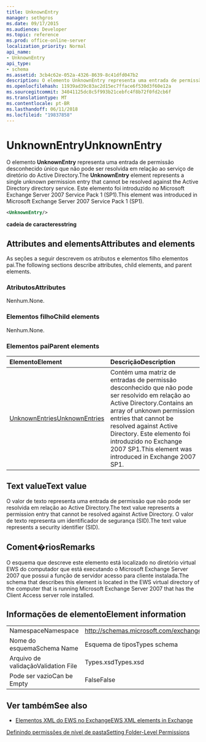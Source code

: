 ```yaml
---
title: UnknownEntry
manager: sethgros
ms.date: 09/17/2015
ms.audience: Developer
ms.topic: reference
ms.prod: office-online-server
localization_priority: Normal
api_name:
- UnknownEntry
api_type:
- schema
ms.assetid: 3cb4c62e-052a-4326-8639-8c41dfd047b2
description: O elemento UnknownEntry representa uma entrada de permissão desconhecido único que não pode ser resolvida em relação ao serviço de diretório do Active Directory. Este elemento foi introduzido no Microsoft Exchange Server 2007 Service Pack 1 (SP1).
ms.openlocfilehash: 11939ad39c83ac2d15ec7fface6f530d3f60e12a
ms.sourcegitcommit: 34041125dc8c5f993b21cebfc4f8b72f0fd2cb6f
ms.translationtype: MT
ms.contentlocale: pt-BR
ms.lasthandoff: 06/11/2018
ms.locfileid: "19837858"
---
```

# <a name="unknownentry"></a><span data-ttu-id="77758-104">UnknownEntry</span><span class="sxs-lookup"><span data-stu-id="77758-104">UnknownEntry</span></span>

<span data-ttu-id="77758-105">O elemento **UnknownEntry** representa uma entrada de permissão desconhecido único que não pode ser resolvida em relação ao serviço de diretório do Active Directory.</span><span class="sxs-lookup"><span data-stu-id="77758-105">The **UnknownEntry** element represents a single unknown permission entry that cannot be resolved against the Active Directory directory service.</span></span> <span data-ttu-id="77758-106">Este elemento foi introduzido no Microsoft Exchange Server 2007 Service Pack 1 (SP1).</span><span class="sxs-lookup"><span data-stu-id="77758-106">This element was introduced in Microsoft Exchange Server 2007 Service Pack 1 (SP1).</span></span> 
  
```xml
<UnknownEntry/>
```

 <span data-ttu-id="77758-107">**cadeia de caracteres**</span><span class="sxs-lookup"><span data-stu-id="77758-107">**string**</span></span>
## <a name="attributes-and-elements"></a><span data-ttu-id="77758-108">Attributes and elements</span><span class="sxs-lookup"><span data-stu-id="77758-108">Attributes and elements</span></span>

<span data-ttu-id="77758-109">As seções a seguir descrevem os atributos e elementos filho elementos pai.</span><span class="sxs-lookup"><span data-stu-id="77758-109">The following sections describe attributes, child elements, and parent elements.</span></span>
  
### <a name="attributes"></a><span data-ttu-id="77758-110">Atributos</span><span class="sxs-lookup"><span data-stu-id="77758-110">Attributes</span></span>

<span data-ttu-id="77758-111">Nenhum.</span><span class="sxs-lookup"><span data-stu-id="77758-111">None.</span></span>
  
### <a name="child-elements"></a><span data-ttu-id="77758-112">Elementos filho</span><span class="sxs-lookup"><span data-stu-id="77758-112">Child elements</span></span>

<span data-ttu-id="77758-113">Nenhum.</span><span class="sxs-lookup"><span data-stu-id="77758-113">None.</span></span>
  
### <a name="parent-elements"></a><span data-ttu-id="77758-114">Elementos pai</span><span class="sxs-lookup"><span data-stu-id="77758-114">Parent elements</span></span>

|<span data-ttu-id="77758-115">**Elemento**</span><span class="sxs-lookup"><span data-stu-id="77758-115">**Element**</span></span>|<span data-ttu-id="77758-116">**Descrição**</span><span class="sxs-lookup"><span data-stu-id="77758-116">**Description**</span></span>|
|:-----|:-----|
|[<span data-ttu-id="77758-117">UnknownEntries</span><span class="sxs-lookup"><span data-stu-id="77758-117">UnknownEntries</span></span>](unknownentries.md) <br/> |<span data-ttu-id="77758-118">Contém uma matriz de entradas de permissão desconhecido que não pode ser resolvido em relação ao Active Directory.</span><span class="sxs-lookup"><span data-stu-id="77758-118">Contains an array of unknown permission entries that cannot be resolved against Active Directory.</span></span> <span data-ttu-id="77758-119">Este elemento foi introduzido no Exchange 2007 SP1.</span><span class="sxs-lookup"><span data-stu-id="77758-119">This element was introduced in Exchange 2007 SP1.</span></span>  <br/> |
   
## <a name="text-value"></a><span data-ttu-id="77758-120">Text value</span><span class="sxs-lookup"><span data-stu-id="77758-120">Text value</span></span>

<span data-ttu-id="77758-121">O valor de texto representa uma entrada de permissão que não pode ser resolvida em relação ao Active Directory.</span><span class="sxs-lookup"><span data-stu-id="77758-121">The text value represents a permission entry that cannot be resolved against Active Directory.</span></span> <span data-ttu-id="77758-122">O valor de texto representa um identificador de segurança (SID).</span><span class="sxs-lookup"><span data-stu-id="77758-122">The text value represents a security identifier (SID).</span></span>
  
## <a name="remarks"></a><span data-ttu-id="77758-123">Coment�rios</span><span class="sxs-lookup"><span data-stu-id="77758-123">Remarks</span></span>

<span data-ttu-id="77758-124">O esquema que descreve este elemento está localizado no diretório virtual EWS do computador que está executando o Microsoft Exchange Server 2007 que possui a função de servidor acesso para cliente instalada.</span><span class="sxs-lookup"><span data-stu-id="77758-124">The schema that describes this element is located in the EWS virtual directory of the computer that is running Microsoft Exchange Server 2007 that has the Client Access server role installed.</span></span>
  
## <a name="element-information"></a><span data-ttu-id="77758-125">Informações de elemento</span><span class="sxs-lookup"><span data-stu-id="77758-125">Element information</span></span>

|||
|:-----|:-----|
|<span data-ttu-id="77758-126">Namespace</span><span class="sxs-lookup"><span data-stu-id="77758-126">Namespace</span></span>  <br/> |http://schemas.microsoft.com/exchange/services/2006/types  <br/> |
|<span data-ttu-id="77758-127">Nome do esquema</span><span class="sxs-lookup"><span data-stu-id="77758-127">Schema Name</span></span>  <br/> |<span data-ttu-id="77758-128">Esquema de tipos</span><span class="sxs-lookup"><span data-stu-id="77758-128">Types schema</span></span>  <br/> |
|<span data-ttu-id="77758-129">Arquivo de validação</span><span class="sxs-lookup"><span data-stu-id="77758-129">Validation File</span></span>  <br/> |<span data-ttu-id="77758-130">Types.xsd</span><span class="sxs-lookup"><span data-stu-id="77758-130">Types.xsd</span></span>  <br/> |
|<span data-ttu-id="77758-131">Pode ser vazio</span><span class="sxs-lookup"><span data-stu-id="77758-131">Can be Empty</span></span>  <br/> |<span data-ttu-id="77758-132">False</span><span class="sxs-lookup"><span data-stu-id="77758-132">False</span></span>  <br/> |
   
## <a name="see-also"></a><span data-ttu-id="77758-133">Ver também</span><span class="sxs-lookup"><span data-stu-id="77758-133">See also</span></span>



- [<span data-ttu-id="77758-134">Elementos XML do EWS no Exchange</span><span class="sxs-lookup"><span data-stu-id="77758-134">EWS XML elements in Exchange</span></span>](ews-xml-elements-in-exchange.md)


[<span data-ttu-id="77758-135">Definindo permissões de nível de pasta</span><span class="sxs-lookup"><span data-stu-id="77758-135">Setting Folder-Level Permissions</span></span>](http://msdn.microsoft.com/library/c7530e86-5112-401c-b10a-9c054ae59f07%28Office.15%29.aspx)

